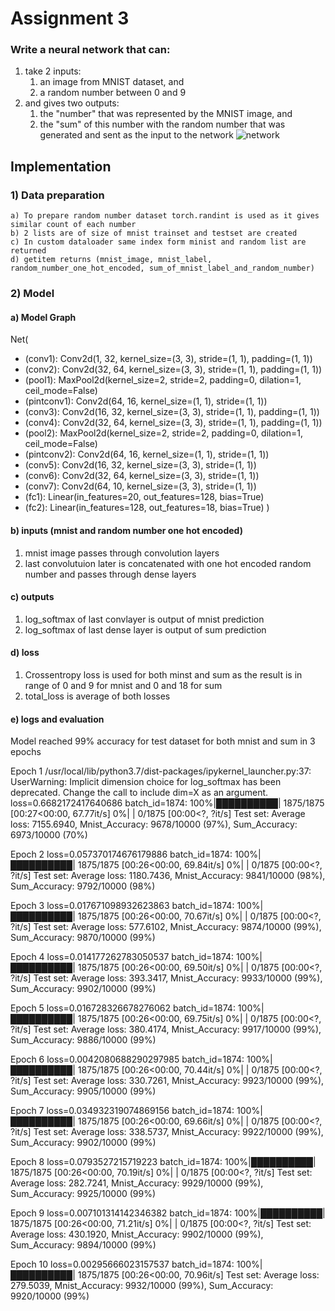 # Assignment 3 
### Write a neural network that can:

1) take 2 inputs:
    1) an image from MNIST dataset, and
    2) a random number between 0 and 9
2) and gives two outputs:
    1) the "number" that was represented by the MNIST image, and
    2) the "sum" of this number with the random number that was generated and sent as the input to the network
    ![network](https://cdn.inst-fs-iad-prod.inscloudgate.net/1af0cd6a-b92b-4c38-abad-77a5d54129c7/assign.png?token=eyJhbGciOiJIUzUxMiIsInR5cCI6IkpXVCIsImtpZCI6ImNkbiJ9.eyJyZXNvdXJjZSI6Ii8xYWYwY2Q2YS1iOTJiLTRjMzgtYWJhZC03N2E1ZDU0MTI5YzcvYXNzaWduLnBuZyIsInRlbmFudCI6ImNhbnZhcyIsInVzZXJfaWQiOiI3MDAwMDAyMzcyNDEzNCIsImlhdCI6MTYyMTY2NjgwMiwiZXhwIjoxNjIxNzUzMjAyfQ.xvUFwPHaT6d-0nVrRBLP1XhaiZrByCz_bI3fjmgfzhN_kzyO5zky34uRTIEbC4LSYHn6SLMfVIK6PjDBT-o8EA&download=1&content_type=image%2Fpng)

## Implementation
### 1) Data preparation
    a) To prepare random number dataset torch.randint is used as it gives similar count of each number
    b) 2 lists are of size of mnist trainset and testset are created 
    c) In custom dataloader same index form minist and random list are returned
    d) getitem returns (mnist_image, mnist_label, random_number_one_hot_encoded, sum_of_mnist_label_and_random_number)

### 2) Model
#### a) Model Graph
Net(
  * (conv1): Conv2d(1, 32, kernel_size=(3, 3), stride=(1, 1), padding=(1, 1))
  * (conv2): Conv2d(32, 64, kernel_size=(3, 3), stride=(1, 1), padding=(1, 1))
  * (pool1): MaxPool2d(kernel_size=2, stride=2, padding=0, dilation=1, ceil_mode=False)
  * (pintconv1): Conv2d(64, 16, kernel_size=(1, 1), stride=(1, 1))
  * (conv3): Conv2d(16, 32, kernel_size=(3, 3), stride=(1, 1), padding=(1, 1))
  * (conv4): Conv2d(32, 64, kernel_size=(3, 3), stride=(1, 1), padding=(1, 1))
  * (pool2): MaxPool2d(kernel_size=2, stride=2, padding=0, dilation=1, ceil_mode=False)
  * (pintconv2): Conv2d(64, 16, kernel_size=(1, 1), stride=(1, 1))
  * (conv5): Conv2d(16, 32, kernel_size=(3, 3), stride=(1, 1))
  * (conv6): Conv2d(32, 64, kernel_size=(3, 3), stride=(1, 1))
  * (conv7): Conv2d(64, 10, kernel_size=(3, 3), stride=(1, 1))
  * (fc1): Linear(in_features=20, out_features=128, bias=True)
  * (fc2): Linear(in_features=128, out_features=18, bias=True)
)

#### b) inputs (mnist and random number one hot encoded)
1) mnist image passes through convolution layers 
2) last convolutuion later is concatenated with one hot encoded random number and passes through dense layers

#### c) outputs
1) log_softmax of last convlayer is output of mnist prediction
2) log_softmax of last dense layer is output of sum prediction
    
#### d) loss   
1) Crossentropy loss is used for both minst and sum as the result is in range of 0 and 9 for mnist and 0 and 18 for sum
2) total_loss is average of both losses

#### e) logs and evaluation

Model reached 99% accuracy for test dataset for both mnist and sum in 3 epochs

Epoch 1
/usr/local/lib/python3.7/dist-packages/ipykernel_launcher.py:37: UserWarning: Implicit dimension choice for log_softmax has been deprecated. Change the call to include dim=X as an argument.
loss=0.6682172417640686 batch_id=1874: 100%|██████████| 1875/1875 [00:27<00:00, 67.77it/s]
  0%|          | 0/1875 [00:00<?, ?it/s]
Test set: Average loss: 7155.6940, Mnist_Accuracy: 9678/10000 (97%), Sum_Accuracy: 6973/10000 (70%)

Epoch 2
loss=0.057370174676179886 batch_id=1874: 100%|██████████| 1875/1875 [00:26<00:00, 69.84it/s]
  0%|          | 0/1875 [00:00<?, ?it/s]
Test set: Average loss: 1180.7436, Mnist_Accuracy: 9841/10000 (98%), Sum_Accuracy: 9792/10000 (98%)

Epoch 3
loss=0.017671098932623863 batch_id=1874: 100%|██████████| 1875/1875 [00:26<00:00, 70.67it/s]
  0%|          | 0/1875 [00:00<?, ?it/s]
Test set: Average loss: 577.6102, Mnist_Accuracy: 9874/10000 (99%), Sum_Accuracy: 9870/10000 (99%)

Epoch 4
loss=0.014177262783050537 batch_id=1874: 100%|██████████| 1875/1875 [00:26<00:00, 69.50it/s]
  0%|          | 0/1875 [00:00<?, ?it/s]
Test set: Average loss: 393.3417, Mnist_Accuracy: 9933/10000 (99%), Sum_Accuracy: 9902/10000 (99%)

Epoch 5
loss=0.016728326678276062 batch_id=1874: 100%|██████████| 1875/1875 [00:26<00:00, 69.75it/s]
  0%|          | 0/1875 [00:00<?, ?it/s]
Test set: Average loss: 380.4174, Mnist_Accuracy: 9917/10000 (99%), Sum_Accuracy: 9886/10000 (99%)

Epoch 6
loss=0.0042080688290297985 batch_id=1874: 100%|██████████| 1875/1875 [00:26<00:00, 70.44it/s]
  0%|          | 0/1875 [00:00<?, ?it/s]
Test set: Average loss: 330.7261, Mnist_Accuracy: 9923/10000 (99%), Sum_Accuracy: 9905/10000 (99%)

Epoch 7
loss=0.034932319074869156 batch_id=1874: 100%|██████████| 1875/1875 [00:26<00:00, 69.66it/s]
  0%|          | 0/1875 [00:00<?, ?it/s]
Test set: Average loss: 338.5737, Mnist_Accuracy: 9922/10000 (99%), Sum_Accuracy: 9902/10000 (99%)

Epoch 8
loss=0.0793527215719223 batch_id=1874: 100%|██████████| 1875/1875 [00:26<00:00, 70.19it/s]
  0%|          | 0/1875 [00:00<?, ?it/s]
Test set: Average loss: 282.7241, Mnist_Accuracy: 9929/10000 (99%), Sum_Accuracy: 9925/10000 (99%)

Epoch 9
loss=0.007101314142346382 batch_id=1874: 100%|██████████| 1875/1875 [00:26<00:00, 71.21it/s]
  0%|          | 0/1875 [00:00<?, ?it/s]
Test set: Average loss: 430.1920, Mnist_Accuracy: 9902/10000 (99%), Sum_Accuracy: 9894/10000 (99%)

Epoch 10
loss=0.00295666023157537 batch_id=1874: 100%|██████████| 1875/1875 [00:26<00:00, 70.96it/s]
Test set: Average loss: 279.5039, Mnist_Accuracy: 9932/10000 (99%), Sum_Accuracy: 9920/10000 (99%)
